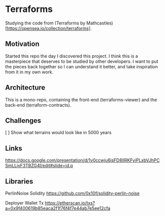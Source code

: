 # Terraforms

Studying the code from (Terraforms by Mathcastles)[https://opensea.io/collection/terraforms]. 

## Motivation 

Started this repo the day I discovered this project. I think this is a masterpiece that deserves to be studied by other developers. I want to put the pieces back together so I can understand it better, and take inspiration from it in my own work. 

## Architecture

This is a mono-repo, containing the front-end (terraforms-viewer) and the back-end (terraform-contracts).

## Challenges

[ ] Show what terrains would look like in 5000 years

## Links

https://docs.google.com/presentation/d/1v0ccwju6isFD8lIRKFyiPLxbVJhPCSmLLjxF3TBZG4I/edit#slide=id.p

## Libraries

PerlinNoise Solidity https://github.com/0x10f/solidity-perlin-noise

Deployer Wallet Tx https://etherscan.io/txs?a=0x9f400619b85eaca2f1f76f4f7e44ab7e5ee12cfa
